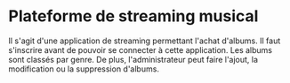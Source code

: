# Plateforme de streaming musical
Il s'agit d'une application de streaming permettant l'achat d'albums. Il faut s'inscrire avant de pouvoir se connecter à cette application. Les albums sont classés par genre. De plus, l'administrateur peut faire l'ajout, la modification ou la suppression d'albums.
